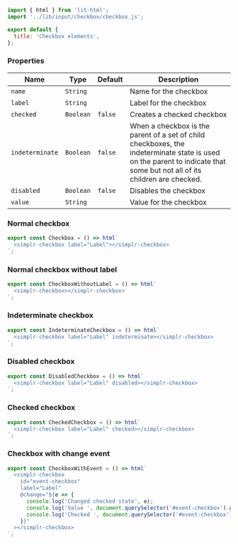 ```js script
import { html } from 'lit-html';
import '../lib/input/checkbox/checkbox.js';

export default {
  title: 'Checkbox elements',
};
```

### Properties

| Name            | Type      | Default | Description                                                                                                                                                              |
| --------------- | --------- | ------- | ------------------------------------------------------------------------------------------------------------------------------------------------------------------------ |
| `name`         | `String`  |         | Name for the checkbox                                                                                                                                                   |
| `label`         | `String`  |         | Label for the checkbox                                                                                                                                                   |
| `checked`       | `Boolean` | `false` | Creates a checked checkbox                                                                                                                                               |
| `indeterminate` | `Boolean` | `false` | When a checkbox is the parent of a set of child checkboxes, the indeterminate state is used on the parent to indicate that some but not all of its children are checked. |
| `disabled`      | `Boolean` | `false` | Disables the checkbox                                                                                                                                                    |
| `value`         | `String`  |         | Value for the checkbox                                                                                                                                                   |

### Normal checkbox

```js preview-story
export const Checkbox = () => html`
  <simplr-checkbox label="Label"></simplr-checkbox>
`;
```

### Normal checkbox without label

```js preview-story
export const CheckboxWithoutLabel = () => html`
  <simplr-checkbox></simplr-checkbox>
`;
```

### Indeterminate checkbox

```js preview-story
export const IndeterminateCheckbox = () => html`
  <simplr-checkbox label="Label" indeterminate></simplr-checkbox>
`;
```

### Disabled checkbox

```js preview-story
export const DisabledCheckbox = () => html`
  <simplr-checkbox label="Label" disabled></simplr-checkbox>
`;
```

### Checked checkbox

```js preview-story
export const CheckedCheckbox = () => html`
  <simplr-checkbox label="Label" checked></simplr-checkbox>
`;
```

### Checkbox with change event

```js preview-story
export const CheckboxWithEvent = () => html`
  <simplr-checkbox
    id="event-checkbox"
    label="Label"
    @change="${e => {
      console.log('Changed checked state', e);
      console.log('Value ', document.querySelector('#event-checkbox').getValue());
      console.log('Checked ', document.querySelector('#event-checkbox').getChecked());
    }}"
  ></simplr-checkbox>
`;
```
